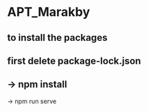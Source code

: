 # APT_Marakby
to install the packages
-------------------
first delete package-lock.json
-------------------
->   npm install
-------------------
->  npm run serve
